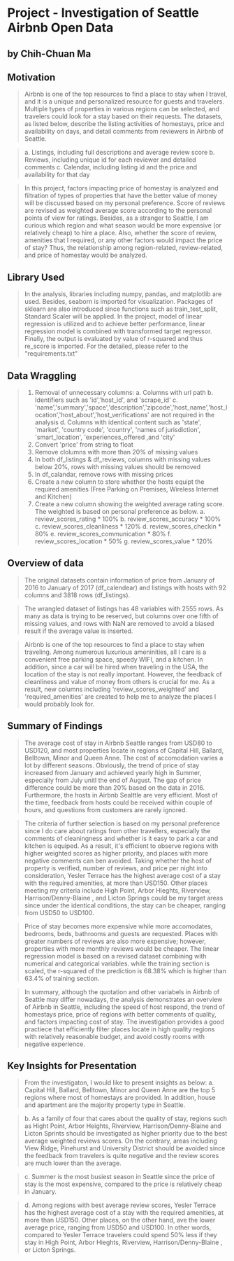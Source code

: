 # Project - Investigation of Seattle Airbnb Open Data
## by Chih-Chuan Ma


## Motivation

> Airbnb is one of the top resources to find a place to stay when I travel, and it is a unique and personalized resource for guests and travelers. Multiple types of properties in various regions can be selected, and travelers could look for a stay based on their requests. The datasets, as listed below, describe the listing activities of homestays, price and availability on days, and detail comments from reviewers in Airbnb of Seattle. 

> a. Listings, including full descriptions and average review score 
> b. Reviews, including unique id for each reviewer and detailed comments 
> c. Calendar, including listing id and the price and availability for that day 

> In this project, factors impacting price of homestay is analyzed and filtration of types of properties that have the better value of money will be discussed based on my personal preference. Score of reviews are revised as weighted average score according to the personal points of view for ratings. Besides, as a stranger to Seattle, I am curious which region and what season would be more expensive (or relatively cheap) to hire a place. Also, whether the score of review, amenities that I required, or any other factors would impact the price of stay? Thus, the relationship among region-related, review-related, and price of homestay would be analyzed.

## Library Used
> In the analysis, libraries including numpy, pandas, and matplotlib are used. Besides, seaborn is imported for visualization. Packages of sklearn are also introduced since functions such as train_test_split, Standard Scaler will be applied. In the project, model of linear regression is utilized and to achieve better performance, linear regression model is combined with transformed target regressor. Finally, the output is evaluated by value of r-squared and thus re_score is imported.
> For the detailed, please refer to the "requirements.txt"

## Data Wraggling 

> 1. Removal of unnecessary columns: 
     a. Columns with url path
     b. Identifiers such as 'id','host_id', and 'scrape_id'
     c. 'name','summary','space','description','zipcode','host_name','host_location','host_about','host_verifications' are not required in the analysis
     d. Columns with identical content such as 'state', 'market', 'country code', 'country', 'names of jurisdiction', 'smart_location', 'experiences_offered ,and 'city'
> 2. Convert 'price' from string to float
> 3. Remove clolumns with more than 20% of missing values
> 4. In both df_listings & df_reviews, columns with missing values below 20%, rows with missing values should be removed
> 5. In df_calandar, remove rows with missing prices  
> 6. Create a new column to store whether the hosts equipt the required amenities (Free Parking on Premises, Wireless Internet and Kitchen)  
> 7. Create a new column showing the weighted average rating score. The weighted is based on personal preference as below.
     a. review_scores_rating * 100%
     b. review_scores_accuracy * 100%
     c. review_scores_cleanliness * 120%
     d. review_scores_checkin * 80%
     e. review_scores_communication * 80%
     f. review_scores_location * 50%
     g. review_scores_value * 120%

## Overview of data
> The original datasets contain information of price from January of 2016 to January of 2017 (df_calendear) and listings with hosts with 92 columns and 3818 rows (df_listings). 

> The wrangled dataset of listings has 48 variables with 2555 rows. As many as data is trying to be reserved, but columns over one fifth of missing values, and rows with NaN are removed to avoid a biased result if the average value is inserted. 

> Airbnb is one of the top resources to find a place to stay when traveling. Among numerous luxurious ameninities, all I care is a convenient free parking space, speedy WIFI, and a kitchen. In addition, since a car will be hired when traveling in the USA, the location of the stay is not really important. However, the feedback of cleanliness and value of money from others is crucial for me. As a result, new columns including 'review_scores_weighted' and 'required_amenities' are created to help me to analyze the places I would probably look for.

## Summary of Findings

> The average cost of stay in Airbnb Seattle ranges from USD80 to USD120, and most properties locate in regions of Capital Hill, Ballard, Belltown, Minor and Queen Anne. The cost of accomodation varies a lot by different seasons. Obviously, the trend of price of stay increased from January and achieved yearly high in Summer, especially from July unitl the end of August. The gap of price difference could be more than 20% based on the data in 2016. Furthermore, the hosts in Airbnb Sealttle are very efficient. Most of the time, feedback from hosts could be received within couple of hours, and questions from customers are rarely ignored.

> The criteria of further selection is based on my personal preference since I do care about ratings from other travellers, especially the comments of cleaningness and whether is it easy to park a car and kitchen is equiped. As a result, it's efficient to observe regions with higher weighted scores as higher priority, and places with more negative comments can ben avoided. Taking whether the host of property is verified, number of reviews, and price per night into consideration, Yesler Terrace has the highest average cost of a stay with the required amenities, at more than USD150. Other places meeting my criteria include High Point, Arbor Hieghts, Riverview, Harrison/Denny-Blaine , and Licton Springs could be my target areas since under the identical conditions, the stay can be cheaper, ranging from USD50 to USD100.

> Price of stay becomes more expensive while more accomodates, bedrooms, beds, bathrooms and guests are requested. Places with greater numbers of reviews are also more expensive; however, properties with more monthly reviews would be cheaper. The linear regression model is based on a revised dataset combining with numerical and categorical variables. while the training section is scaled, the r-squared of the prediction is 68.38% which is higher than 63.4% of training section.

> In summary, although the quotation and other variabels in Airbnb of Seattle may differ nowadays, the analysis demonstrates an overview of Airbnb in Seattle, including the speed of host respond, the trend of homestays price, price of regions with better comments of quality, and factors impacting cost of stay. The investigation provides a good practiece that efficiently filter places locate in high quality regions with relatively reasonable budget, and avoid costly rooms with negative experience.

## Key Insights for Presentation

> From the investigaton, I would like to present insights as below: 
> a. Capital Hill, Ballard, Belltown, Minor and Queen Anne are the top 5 regions where most of homestays are provided. In addition, house and apartment are the majority property type in Seattle.

> b. As a family of four that cares about the quality of stay, regions such as Hight Point, Arbor Heights, Riverview, Harrison/Denny-Blaine and Licton Sprints should be investigated as higher priority due to the best average weighted reviews scores. On the contrary, areas including View Ridge, Pinehurst and University District should be avoided since the feedback from travelers is quite negative and the review scores are much lower than the average.

> c. Summer is the most busiest season in Seattle since the price of stay is the most expensive, compared to the price is relatively cheap in January.

> d. Among regions with best average review scores, Yesler Terrace has the highest average cost of a stay with the required amenities, at more than USD150. Other places, on the other hand, ave the lower average price, ranging from USD50 and USD100. In other words, compared to Yesler Terrace travelers could spend 50% less if they stay in High Point, Arbor Hieghts, Riverview, Harrison/Denny-Blaine , or Licton Springs.




